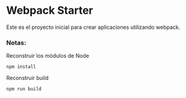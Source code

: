# Webpack Starter
Este es el proyecto inicial para crear aplicaciones utilizando webpack.

### Notas:
Reconstruir los módulos de Node
```
npm install
```

Reconstruir build
```
npm run build
```
